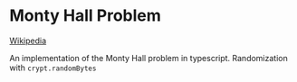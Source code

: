 # Monty Hall Problem

[Wikipedia](https://en.wikipedia.org/wiki/Monty_Hall_problem)

An implementation of the Monty Hall problem in typescript.
Randomization with `crypt.randomBytes`
